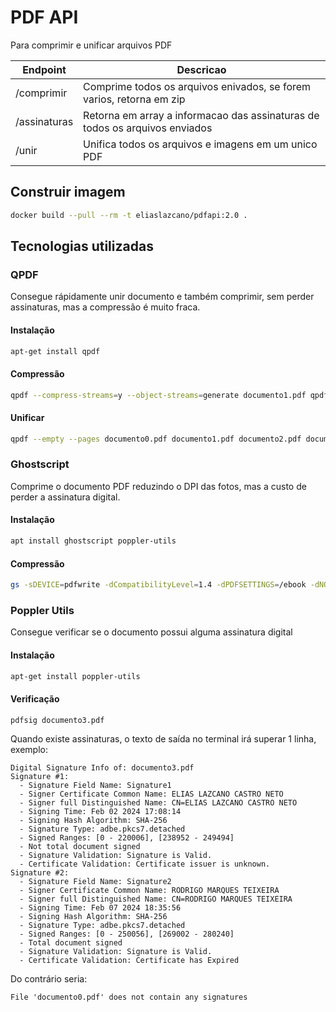 # PDF API

Para comprimir e unificar arquivos PDF

| Endpoint     | Descricao                                                                   |
|--------------|-----------------------------------------------------------------------------|
| /comprimir   | Comprime todos os arquivos enivados, se forem varios, retorna em zip        |
| /assinaturas | Retorna em array a informacao das assinaturas de todos os arquivos enviados |
| /unir        | Unifica todos os arquivos e imagens em um unico PDF                         |

## Construir imagem

```bash
docker build --pull --rm -t eliaslazcano/pdfapi:2.0 .
```

## Tecnologias utilizadas

### QPDF

Consegue rápidamente unir documento e também comprimir, sem perder assinaturas, mas a compressão é muito fraca.

#### Instalação

```bash
apt-get install qpdf
```

#### Compressão

```bash
qpdf --compress-streams=y --object-streams=generate documento1.pdf qpdf_compressed1.pdf
```

#### Unificar

```bash
qpdf --empty --pages documento0.pdf documento1.pdf documento2.pdf documento3.pdf -- qpdf_merged.pdf
```

### Ghostscript

Comprime o documento PDF reduzindo o DPI das fotos, mas a custo de perder a assinatura digital.

#### Instalação

```bash
apt install ghostscript poppler-utils
```
#### Compressão

```bash
gs -sDEVICE=pdfwrite -dCompatibilityLevel=1.4 -dPDFSETTINGS=/ebook -dNOPAUSE -dQUIET -dBATCH -dAutoRotatePages=/None -sOutputFile=ghostscript_compressed2.pdf documento2.pdf
```

### Poppler Utils

Consegue verificar se o documento possui alguma assinatura digital

#### Instalação

```bash
apt-get install poppler-utils
```

#### Verificação

```bash
pdfsig documento3.pdf
```

Quando existe assinaturas, o texto de saída no terminal irá superar 1 linha, exemplo:

```text
Digital Signature Info of: documento3.pdf
Signature #1:
  - Signature Field Name: Signature1
  - Signer Certificate Common Name: ELIAS LAZCANO CASTRO NETO
  - Signer full Distinguished Name: CN=ELIAS LAZCANO CASTRO NETO
  - Signing Time: Feb 02 2024 17:08:14
  - Signing Hash Algorithm: SHA-256
  - Signature Type: adbe.pkcs7.detached
  - Signed Ranges: [0 - 220006], [238952 - 249494]
  - Not total document signed
  - Signature Validation: Signature is Valid.
  - Certificate Validation: Certificate issuer is unknown.
Signature #2:
  - Signature Field Name: Signature2
  - Signer Certificate Common Name: RODRIGO MARQUES TEIXEIRA
  - Signer full Distinguished Name: CN=RODRIGO MARQUES TEIXEIRA
  - Signing Time: Feb 07 2024 18:35:56
  - Signing Hash Algorithm: SHA-256
  - Signature Type: adbe.pkcs7.detached
  - Signed Ranges: [0 - 250056], [269002 - 280240]
  - Total document signed
  - Signature Validation: Signature is Valid.
  - Certificate Validation: Certificate has Expired
```

Do contrário seria:

`File 'documento0.pdf' does not contain any signatures`
